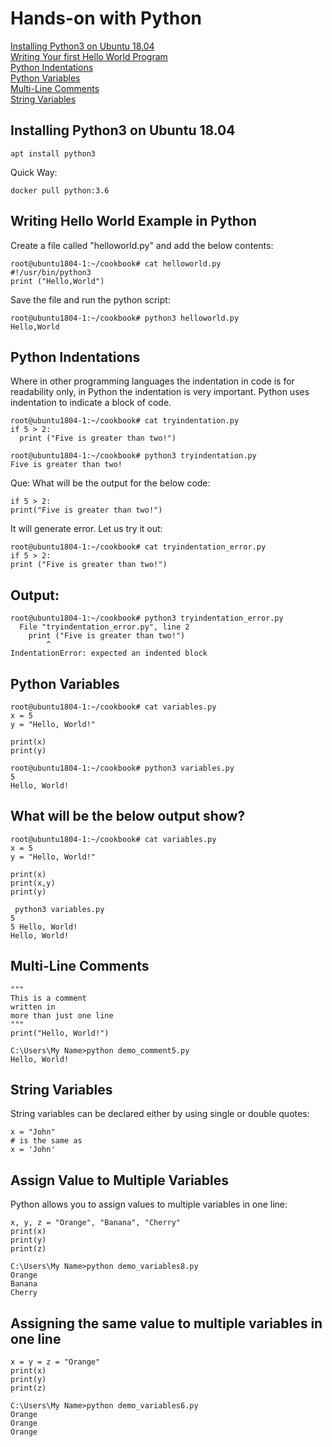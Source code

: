 # Hands-on with Python

[Installing Python3 on Ubuntu 18.04]()<br>
[Writing Your first Hello World Program]()<br>
[Python Indentations]()<br>
[Python Variables]()<br>
[Multi-Line Comments]()<br>
[String Variables]()<br>



## Installing Python3 on Ubuntu 18.04

```
apt install python3
```

Quick Way:

```
docker pull python:3.6
```


## Writing Hello World Example in Python

Create a file called "helloworld.py" and add the below contents:

```
root@ubuntu1804-1:~/cookbook# cat helloworld.py
#!/usr/bin/python3
print ("Hello,World")
```

Save the file and run the python script:

```
root@ubuntu1804-1:~/cookbook# python3 helloworld.py
Hello,World
```

## Python Indentations

Where in other programming languages the indentation in code is for readability only, in Python the indentation is very important.
Python uses indentation to indicate a block of code.

```
root@ubuntu1804-1:~/cookbook# cat tryindentation.py
if 5 > 2:
  print ("Five is greater than two!")
```

```
root@ubuntu1804-1:~/cookbook# python3 tryindentation.py
Five is greater than two!
```

Que: What will be the output for the below code:

```
if 5 > 2:
print("Five is greater than two!")
```

It will generate error. Let us try it out:

```
root@ubuntu1804-1:~/cookbook# cat tryindentation_error.py
if 5 > 2:
print ("Five is greater than two!")
```

## Output:

```
root@ubuntu1804-1:~/cookbook# python3 tryindentation_error.py
  File "tryindentation_error.py", line 2
    print ("Five is greater than two!")
        ^
IndentationError: expected an indented block
```


## Python Variables

```
root@ubuntu1804-1:~/cookbook# cat variables.py
x = 5
y = "Hello, World!"

print(x)
print(y)
```

```
root@ubuntu1804-1:~/cookbook# python3 variables.py
5
Hello, World!
```

## What will be the below output show?

```
root@ubuntu1804-1:~/cookbook# cat variables.py
x = 5
y = "Hello, World!"

print(x)
print(x,y)
print(y)
```

```
 python3 variables.py
5
5 Hello, World!
Hello, World!
```

## Multi-Line Comments

```
"""
This is a comment
written in 
more than just one line
"""
print("Hello, World!")
```

```
C:\Users\My Name>python demo_comment5.py
Hello, World!
```

## String Variables

String variables can be declared either by using single or double quotes:

```
x = "John"
# is the same as
x = 'John'
```

## Assign Value to Multiple Variables

Python allows you to assign values to multiple variables in one line:

```
x, y, z = "Orange", "Banana", "Cherry"
print(x)
print(y)
print(z)
```

```
C:\Users\My Name>python demo_variables8.py
Orange
Banana
Cherry
```

##  Assigning the same value to multiple variables in one line

```
x = y = z = "Orange"
print(x)
print(y)
print(z)
```

```
C:\Users\My Name>python demo_variables6.py
Orange
Orange
Orange
```

## 

## 

## 



